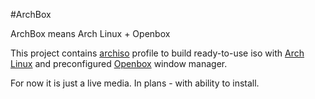 #ArchBox

ArchBox means Arch Linux + Openbox

This project contains [archiso](https://wiki.archlinux.org/index.php/archiso) profile to build ready-to-use iso with [Arch Linux](https://www.archlinux.org/) and preconfigured [Openbox](http://openbox.org) window manager.

For now it is just a live media. In plans - with ability to install.
